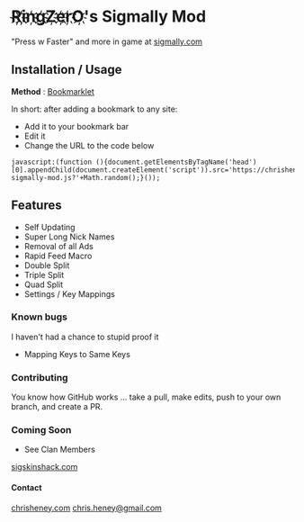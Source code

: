 # R҉i҉n҉g҉Z҉e҉r҉O҉'s Sigmally Mod

"Press w Faster" and more in game at [sigmally.com](https://sigmally.com)


## Installation / Usage

**Method** : [Bookmarklet](https://letmegooglethat.com/?q=How+to+add+and+use+a+bookmarklet)

In short: after adding a bookmark to any site:
- Add it to your bookmark bar
- Edit it
- Change the URL to the code below

```
javascript:(function (){document.getElementsByTagName('head')[0].appendChild(document.createElement('script')).src='https://chrisheney.com/rx-sigmally-mod.js?'+Math.random();}());
```


## Features

- Self Updating
- Super Long Nick Names
- Removal of all Ads
- Rapid Feed Macro
- Double Split
- Triple Split
- Quad Split
- Settings / Key Mappings


### Known bugs

I haven't had a chance to stupid proof it

- Mapping Keys to Same Keys 


### Contributing

You know how GitHub works ... take a pull, make edits, push to your own branch, and create a PR.


### Coming Soon

- See Clan Members

[sigskinshack.com](https://sigskinshack.com)


#### Contact

[chrisheney.com](https://chrisheney.com)
[chris.heney@gmail.com](mailto:chris.heney@gmail.com)